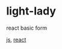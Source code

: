 # light-lady

react basic form

[js](https://developer.mozilla.org/en-US/docs/Web/JavaScript), [react](https://reactjs.org/)
